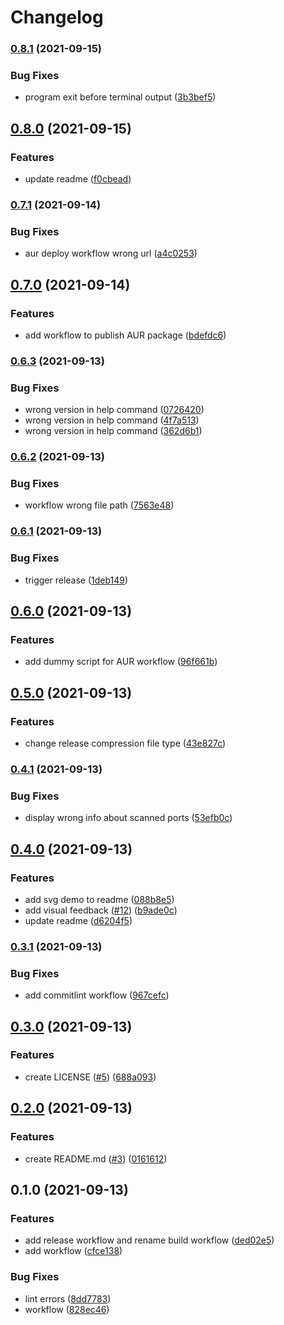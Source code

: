 # Changelog

### [0.8.1](https://www.github.com/joshmuente/knockson/compare/v0.8.0...v0.8.1) (2021-09-15)


### Bug Fixes

* program exit before terminal output ([3b3bef5](https://www.github.com/joshmuente/knockson/commit/3b3bef512bd2ec3acaf6f143cda7d9fde78b2e98))

## [0.8.0](https://www.github.com/joshmuente/knockson/compare/v0.7.1...v0.8.0) (2021-09-15)


### Features

* update readme ([f0cbead](https://www.github.com/joshmuente/knockson/commit/f0cbeadb41df578c244ab0f8e22a09d1567a33e2))

### [0.7.1](https://www.github.com/joshmuente/knockson/compare/v0.7.0...v0.7.1) (2021-09-14)


### Bug Fixes

* aur deploy workflow wrong url ([a4c0253](https://www.github.com/joshmuente/knockson/commit/a4c0253a84f82d327bff238b7f30030ee3491dba))

## [0.7.0](https://www.github.com/joshmuente/knockson/compare/v0.6.3...v0.7.0) (2021-09-14)


### Features

* add workflow to publish AUR package ([bdefdc6](https://www.github.com/joshmuente/knockson/commit/bdefdc62ff04504610574efe473dbef4816a973f))

### [0.6.3](https://www.github.com/joshmuente/knockson/compare/v0.6.2...v0.6.3) (2021-09-13)


### Bug Fixes

* wrong version in help command ([0726420](https://www.github.com/joshmuente/knockson/commit/072642011b86a026b8d443116710b67a4a24edf8))
* wrong version in help command ([4f7a513](https://www.github.com/joshmuente/knockson/commit/4f7a513992daba428431f570617c42303214e620))
* wrong version in help command ([362d6b1](https://www.github.com/joshmuente/knockson/commit/362d6b1c21215bfddb3160eeb2839db50f6be80f))

### [0.6.2](https://www.github.com/joshmuente/knockson/compare/v0.6.1...v0.6.2) (2021-09-13)


### Bug Fixes

* workflow wrong file path ([7563e48](https://www.github.com/joshmuente/knockson/commit/7563e487d5338d11187eb2ef4e2bae1dafe39a9c))

### [0.6.1](https://www.github.com/joshmuente/knockson/compare/v0.6.0...v0.6.1) (2021-09-13)


### Bug Fixes

* trigger release ([1deb149](https://www.github.com/joshmuente/knockson/commit/1deb14964f2afb545faf8a753d64622efd21ef9e))

## [0.6.0](https://www.github.com/joshmuente/knockson/compare/v0.5.0...v0.6.0) (2021-09-13)


### Features

* add dummy script for AUR workflow ([96f661b](https://www.github.com/joshmuente/knockson/commit/96f661b3f1ccb0e7eb35c201b688a79b321a36eb))

## [0.5.0](https://www.github.com/joshmuente/knockson/compare/v0.4.1...v0.5.0) (2021-09-13)


### Features

* change release compression file type ([43e827c](https://www.github.com/joshmuente/knockson/commit/43e827cf37152fb50d97a4a0869f286b3d13c37f))

### [0.4.1](https://www.github.com/joshmuente/knockson/compare/v0.4.0...v0.4.1) (2021-09-13)


### Bug Fixes

* display wrong info about scanned ports ([53efb0c](https://www.github.com/joshmuente/knockson/commit/53efb0cec286355d28cae3833d4555ade0cbaa53))

## [0.4.0](https://www.github.com/joshmuente/knockson/compare/v0.3.1...v0.4.0) (2021-09-13)


### Features

* add svg demo to readme ([088b8e5](https://www.github.com/joshmuente/knockson/commit/088b8e5d1573b35da2de1ddde3aefd52c0e97880))
* add visual feedback ([#12](https://www.github.com/joshmuente/knockson/issues/12)) ([b9ade0c](https://www.github.com/joshmuente/knockson/commit/b9ade0cdbc74f22f2372d8a6ee2d756bcfcda23e))
* update readme ([d6204f5](https://www.github.com/joshmuente/knockson/commit/d6204f590854657cac763192969033e110726b90))

### [0.3.1](https://www.github.com/joshmuente/knockson/compare/v0.3.0...v0.3.1) (2021-09-13)


### Bug Fixes

* add commitlint workflow ([967cefc](https://www.github.com/joshmuente/knockson/commit/967cefc629ba528c8ece4afba1d6aa523bf9b37f))

## [0.3.0](https://www.github.com/joshmuente/knockson/compare/v0.2.0...v0.3.0) (2021-09-13)


### Features

* create LICENSE ([#5](https://www.github.com/joshmuente/knockson/issues/5)) ([688a093](https://www.github.com/joshmuente/knockson/commit/688a093b0bedf82b0041355ed7a47c40cc4babbe))

## [0.2.0](https://www.github.com/joshmuente/knockson/compare/v0.1.0...v0.2.0) (2021-09-13)


### Features

* create README.md ([#3](https://www.github.com/joshmuente/knockson/issues/3)) ([0161612](https://www.github.com/joshmuente/knockson/commit/01616129c6bbe5bf86d30a349b3325d55f0e07b6))

## 0.1.0 (2021-09-13)


### Features

* add release workflow and rename build workflow ([ded02e5](https://www.github.com/joshmuente/knockson/commit/ded02e5e541a36a0b1f62424a8685b14b41787fa))
* add workflow ([cfce138](https://www.github.com/joshmuente/knockson/commit/cfce138337df98677a22c6289330b02791e2a9ca))


### Bug Fixes

* lint errors ([8dd7783](https://www.github.com/joshmuente/knockson/commit/8dd77834f6bb0b1640c4cbdd306221a4d00066a4))
* workflow ([828ec46](https://www.github.com/joshmuente/knockson/commit/828ec46c09f372566f90da0e00554736b9ab58d3))
